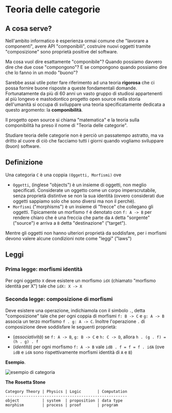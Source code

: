# Teoria delle categorie

## A cosa serve?

Nell'ambito informatico è esperienza ormai comune che "lavorare a componenti", avere API "componibili", costruire nuovi oggetti tramite "composizione" sono proprietà positive del software.

Ma cosa vuol dire esattamente "componibile"? Quando possiamo davvero dire che due cose "compongono"? E se compongono quando possiamo dire che lo fanno in un modo "buono"?

Sarebbe assai utile poter fare riferimento ad una teoria **rigorosa** che ci possa fornire buone risposte a queste fondamentali domande. Fortunatamente da più di 60 anni un vasto gruppo di studiosi appartenenti al più longevo e mastodontico progetto open source nella storia dell'umanità si occupa di sviluppare una teoria specificatamente dedicata a questo argomento: la **componibilità**.

Il progetto open source si chiama "matematica" e la teoria sulla componibilità ha preso il nome di "Teoria delle categorie".

Studiare teoria delle categorie non è perciò un passatempo astratto, ma va dritto al cuore di ciò che facciamo tutti i giorni quando vogliamo sviluppare (buon) software.

## Definizione

Una categoria `C` è una coppia `(Oggetti, Morfismi)` ove

- `Oggetti`, (inglese "objects") è un insieme di oggetti, non meglio specificati. Considerate un oggetto come un corpo imperscrutabile, senza proprietà distintive se non la sua identità (ovvero considerati due oggetti sappiamo solo che sono diversi ma non il perchè).
- `Morfismi` ("morphisms") è un insieme di "frecce" che collegano gli oggetti. Tipicamente un morfismo `f` è denotato con `f: A -> B` per rendere chiaro che è una freccia che parte da `A` detta "sorgente" ("source") e arriva a `B` detta "destinazione" ("target").

Mentre gli oggetti non hanno ulteriori proprietà da soddisfare, per i morfismi devono valere alcune condizioni note come "leggi" ("laws")

## Leggi

### Prima legge: morfismi identità

Per ogni oggetto `X` deve esistere un morfismo `idX` (chiamato "morfismo identità per X") tale che `idX: X -> X`

### Seconda legge: composizione di morfismi

Deve esistere una operazione, indichiamola con il simbolo `.`, detta "composizione" tale che per ogni coppia di morfismi `f: B -> C` e `g: A -> B` associa un terzo morfismo `f . g: A -> C`. Inoltre l'operazione `.` di composizione deve soddisfare le seguenti proprietà:

- (*associatività*) se `f: A -> B`, `g: B -> C` e `h: C -> D`, allora `h . (g . f) = (h . g) . f`
- (*identità*) per ogni morfismo `f: A -> B` vale `idB . f = f = f . idA` (ove `idB` e `idA` sono rispettivamente morfismi identità di `A` e `B`)

**Esempio**.

![esempio di categoria](https://upload.wikimedia.org/wikipedia/commons/f/ff/Category_SVG.svg)

**The Rosetta Stone**

```
Category Theory | Physics | Logic       | Computation
-----------------------------------------------------
object          | system  | proposition | data type
morphism        | process | proof       | program
```


